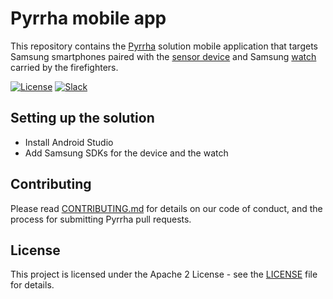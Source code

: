 # Pyrrha mobile app

This repository contains the [Pyrrha](https://github.com/Pyrrha-Platform/Pyrrha) solution mobile application that targets Samsung smartphones  paired with the [sensor device](https://github.com/Pyrrha-Platform/Pyrrha-Firmware) and Samsung [watch](https://github.com/Pyrrha-Platform/Pyrrha-Mobile-App) carried by the firefighters.

[![License](https://img.shields.io/badge/License-Apache2-blue.svg)](https://www.apache.org/licenses/LICENSE-2.0) [![Slack](https://img.shields.io/badge/Join-Slack-blue)](https://callforcode.org/slack)

## Setting up the solution

* Install Android Studio
* Add Samsung SDKs for the device and the watch

## Contributing

Please read [CONTRIBUTING.md](CONTRIBUTING.md) for details on our code of conduct, and the process for submitting Pyrrha pull requests.

## License

This project is licensed under the Apache 2 License - see the [LICENSE](LICENSE) file for details.
